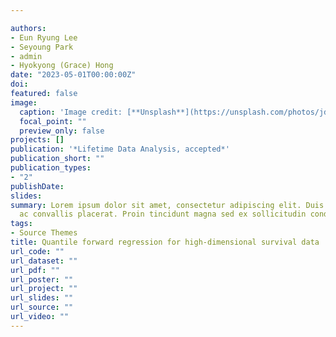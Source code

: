 ```yaml
---

authors:
- Eun Ryung Lee
- Seyoung Park
- admin
- Hyokyong (Grace) Hong
date: "2023-05-01T00:00:00Z"
doi:
featured: false
image:
  caption: 'Image credit: [**Unsplash**](https://unsplash.com/photos/jdD8gXaTZsc)'
  focal_point: ""
  preview_only: false
projects: []
publication: '*Lifetime Data Analysis, accepted*'
publication_short: ""
publication_types:
- "2"
publishDate: 
slides: 
summary: Lorem ipsum dolor sit amet, consectetur adipiscing elit. Duis posuere tellus
  ac convallis placerat. Proin tincidunt magna sed ex sollicitudin condimentum.
tags:
- Source Themes
title: Quantile forward regression for high-dimensional survival data
url_code: ""
url_dataset: ""
url_pdf: ""
url_poster: ""
url_project: ""
url_slides: ""
url_source: ""
url_video: ""
---
```

